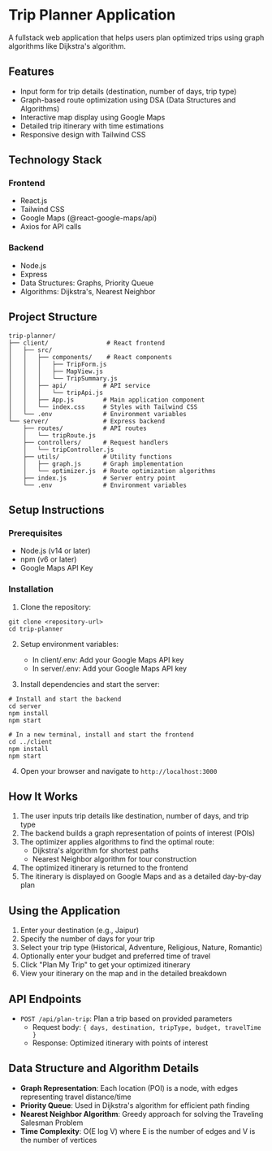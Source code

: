 # Trip Planner Application

A fullstack web application that helps users plan optimized trips using graph algorithms like Dijkstra's algorithm.

## Features

- Input form for trip details (destination, number of days, trip type)
- Graph-based route optimization using DSA (Data Structures and Algorithms)
- Interactive map display using Google Maps
- Detailed trip itinerary with time estimations
- Responsive design with Tailwind CSS

## Technology Stack

### Frontend
- React.js
- Tailwind CSS
- Google Maps (@react-google-maps/api)
- Axios for API calls

### Backend
- Node.js
- Express
- Data Structures: Graphs, Priority Queue
- Algorithms: Dijkstra's, Nearest Neighbor

## Project Structure

```
trip-planner/
├── client/                # React frontend
│   ├── src/
│   │   ├── components/    # React components
│   │   │   ├── TripForm.js
│   │   │   ├── MapView.js
│   │   │   └── TripSummary.js
│   │   ├── api/          # API service
│   │   │   └── tripApi.js
│   │   ├── App.js        # Main application component
│   │   └── index.css     # Styles with Tailwind CSS
│   └── .env              # Environment variables
└── server/               # Express backend
    ├── routes/           # API routes
    │   └── tripRoute.js
    ├── controllers/      # Request handlers
    │   └── tripController.js
    ├── utils/            # Utility functions
    │   ├── graph.js      # Graph implementation
    │   └── optimizer.js  # Route optimization algorithms
    ├── index.js          # Server entry point
    └── .env              # Environment variables
```

## Setup Instructions

### Prerequisites
- Node.js (v14 or later)
- npm (v6 or later)
- Google Maps API Key

### Installation

1. Clone the repository:
```
git clone <repository-url>
cd trip-planner
```

2. Setup environment variables:
   - In client/.env: Add your Google Maps API key
   - In server/.env: Add your Google Maps API key

3. Install dependencies and start the server:
```
# Install and start the backend
cd server
npm install
npm start

# In a new terminal, install and start the frontend
cd ../client
npm install
npm start
```

4. Open your browser and navigate to `http://localhost:3000`

## How It Works

1. The user inputs trip details like destination, number of days, and trip type
2. The backend builds a graph representation of points of interest (POIs)
3. The optimizer applies algorithms to find the optimal route:
   - Dijkstra's algorithm for shortest paths
   - Nearest Neighbor algorithm for tour construction
4. The optimized itinerary is returned to the frontend
5. The itinerary is displayed on Google Maps and as a detailed day-by-day plan

## Using the Application

1. Enter your destination (e.g., Jaipur)
2. Specify the number of days for your trip
3. Select your trip type (Historical, Adventure, Religious, Nature, Romantic)
4. Optionally enter your budget and preferred time of travel
5. Click "Plan My Trip" to get your optimized itinerary
6. View your itinerary on the map and in the detailed breakdown

## API Endpoints

- `POST /api/plan-trip`: Plan a trip based on provided parameters
  - Request body: `{ days, destination, tripType, budget, travelTime }`
  - Response: Optimized itinerary with points of interest

## Data Structure and Algorithm Details

- **Graph Representation**: Each location (POI) is a node, with edges representing travel distance/time
- **Priority Queue**: Used in Dijkstra's algorithm for efficient path finding
- **Nearest Neighbor Algorithm**: Greedy approach for solving the Traveling Salesman Problem
- **Time Complexity**: O(E log V) where E is the number of edges and V is the number of vertices
